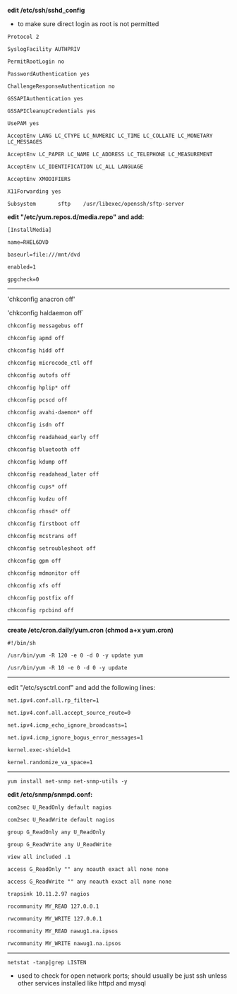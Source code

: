 **edit /etc/ssh/sshd_config**

- to make sure direct login as root is not permitted

`Protocol 2`

`SyslogFacility AUTHPRIV`

`PermitRootLogin no`

`PasswordAuthentication yes`

`ChallengeResponseAuthentication no`

`GSSAPIAuthentication yes`

`GSSAPICleanupCredentials yes`

`UsePAM yes`

`AcceptEnv LANG LC_CTYPE LC_NUMERIC LC_TIME LC_COLLATE LC_MONETARY LC_MESSAGES`

`AcceptEnv LC_PAPER LC_NAME LC_ADDRESS LC_TELEPHONE LC_MEASUREMENT`

`AcceptEnv LC_IDENTIFICATION LC_ALL LANGUAGE`

`AcceptEnv XMODIFIERS`

`X11Forwarding yes`

`Subsystem       sftp    /usr/libexec/openssh/sftp-server`


**edit "/etc/yum.repos.d/media.repo" and add:**

`[InstallMedia]`

`name=RHEL6DVD`

`baseurl=file:///mnt/dvd`

`enabled=1`

`gpgcheck=0`

-----------------
  
'chkconfig anacron off'

'chkconfig haldaemon off`

`chkconfig messagebus off`

`chkconfig apmd off`

`chkconfig hidd off`

`chkconfig microcode_ctl off`

`chkconfig autofs off`

`chkconfig hplip* off`

`chkconfig pcscd off`

`chkconfig avahi-daemon* off`

`chkconfig isdn off`

`chkconfig readahead_early off`

`chkconfig bluetooth off`

`chkconfig kdump off`

`chkconfig readahead_later off`

`chkconfig cups* off`

`chkconfig kudzu off`

`chkconfig rhnsd* off`

`chkconfig firstboot off`

`chkconfig mcstrans off`

`chkconfig setroubleshoot off`

`chkconfig gpm off`

`chkconfig mdmonitor off`

`chkconfig xfs off`

`chkconfig postfix off`

`chkconfig rpcbind off`

------------------
  
**create /etc/cron.daily/yum.cron (chmod a+x yum.cron)**

`#!/bin/sh`

`/usr/bin/yum -R 120 -e 0 -d 0 -y update yum`

`/usr/bin/yum -R 10 -e 0 -d 0 -y update`

-----------------
  
edit "/etc/sysctrl.conf" and add the following lines:

`net.ipv4.conf.all.rp_filter=1`

`net.ipv4.conf.all.accept_source_route=0`

`net.ipv4.icmp_echo_ignore_broadcasts=1`

`net.ipv4.icmp_ignore_bogus_error_messages=1`

`kernel.exec-shield=1`

`kernel.randomize_va_space=1`

-----------------
  
`yum install net-snmp net-snmp-utils -y`

**edit /etc/snmp/snmpd.conf:**

`com2sec U_ReadOnly default nagios`

`com2sec U_ReadWrite default nagios`
  
`group G_ReadOnly any U_ReadOnly`

`group G_ReadWrite any U_ReadWrite`

`view all included .1`

`access G_ReadOnly "" any noauth exact all none none`

`access G_ReadWrite "" any noauth exact all none none`

`trapsink 10.11.2.97 nagios`

`rocommunity MY_READ 127.0.0.1`

`rwcommunity MY_WRITE 127.0.0.1`  

`rocommunity MY_READ nawug1.na.ipsos`

`rwcommunity MY_WRITE nawug1.na.ipsos`

-----------------

  
`netstat -tanp|grep LISTEN`

- used to check for open network ports; should usually be just ssh unless other services installed like httpd and mysql
